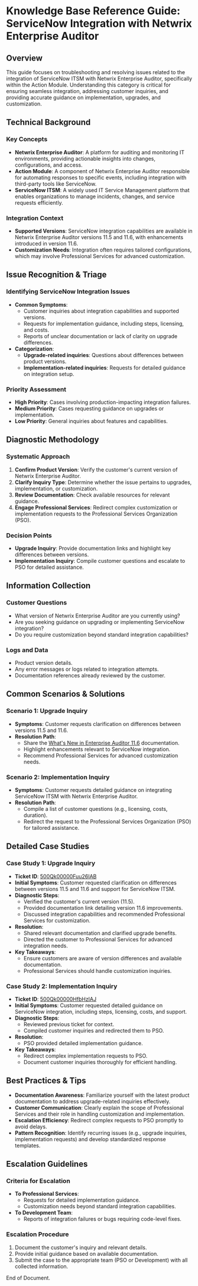 # Knowledge Base Reference Guide: ServiceNow Integration with Netwrix Enterprise Auditor

## Overview
This guide focuses on troubleshooting and resolving issues related to the integration of ServiceNow ITSM with Netwrix Enterprise Auditor, specifically within the Action Module. Understanding this category is critical for ensuring seamless integration, addressing customer inquiries, and providing accurate guidance on implementation, upgrades, and customization.

## Technical Background
### Key Concepts
- **Netwrix Enterprise Auditor**: A platform for auditing and monitoring IT environments, providing actionable insights into changes, configurations, and access.
- **Action Module**: A component of Netwrix Enterprise Auditor responsible for automating responses to specific events, including integration with third-party tools like ServiceNow.
- **ServiceNow ITSM**: A widely used IT Service Management platform that enables organizations to manage incidents, changes, and service requests efficiently.

### Integration Context
- **Supported Versions**: ServiceNow integration capabilities are available in Netwrix Enterprise Auditor versions 11.5 and 11.6, with enhancements introduced in version 11.6.
- **Customization Needs**: Integration often requires tailored configurations, which may involve Professional Services for advanced customization.

## Issue Recognition & Triage
### Identifying ServiceNow Integration Issues
- **Common Symptoms**:
  - Customer inquiries about integration capabilities and supported versions.
  - Requests for implementation guidance, including steps, licensing, and costs.
  - Reports of unclear documentation or lack of clarity on upgrade differences.
- **Categorization**:
  - **Upgrade-related inquiries**: Questions about differences between product versions.
  - **Implementation-related inquiries**: Requests for detailed guidance on integration setup.

### Priority Assessment
- **High Priority**: Cases involving production-impacting integration failures.
- **Medium Priority**: Cases requesting guidance on upgrades or implementation.
- **Low Priority**: General inquiries about features and capabilities.

## Diagnostic Methodology
### Systematic Approach
1. **Confirm Product Version**: Verify the customer's current version of Netwrix Enterprise Auditor.
2. **Clarify Inquiry Type**: Determine whether the issue pertains to upgrades, implementation, or customization.
3. **Review Documentation**: Check available resources for relevant guidance.
4. **Engage Professional Services**: Redirect complex customization or implementation requests to the Professional Services Organization (PSO).

### Decision Points
- **Upgrade Inquiry**: Provide documentation links and highlight key differences between versions.
- **Implementation Inquiry**: Compile customer questions and escalate to PSO for detailed assistance.

## Information Collection
### Customer Questions
- What version of Netwrix Enterprise Auditor are you currently using?
- Are you seeking guidance on upgrading or implementing ServiceNow integration?
- Do you require customization beyond standard integration capabilities?

### Logs and Data
- Product version details.
- Any error messages or logs related to integration attempts.
- Documentation references already reviewed by the customer.

## Common Scenarios & Solutions
### Scenario 1: Upgrade Inquiry
- **Symptoms**: Customer requests clarification on differences between versions 11.5 and 11.6.
- **Resolution Path**:
  - Share the [What's New in Enterprise Auditor 11.6](https://helpcenter.netwrix.com/bundle/EnterpriseAuditor_11.6/page/Content/EnterpriseAuditor/WhatsNew.htm) documentation.
  - Highlight enhancements relevant to ServiceNow integration.
  - Recommend Professional Services for advanced customization needs.

### Scenario 2: Implementation Inquiry
- **Symptoms**: Customer requests detailed guidance on integrating ServiceNow ITSM with Netwrix Enterprise Auditor.
- **Resolution Path**:
  - Compile a list of customer questions (e.g., licensing, costs, duration).
  - Redirect the request to the Professional Services Organization (PSO) for tailored assistance.

## Detailed Case Studies
### Case Study 1: Upgrade Inquiry
- **Ticket ID**: [500Qk00000Fuu26IAB](https://nwxcorp.lightning.force.com/lightning/r/Case/500Qk00000Fuu26IAB/view)
- **Initial Symptoms**: Customer requested clarification on differences between versions 11.5 and 11.6 and support for ServiceNow ITSM.
- **Diagnostic Steps**:
  - Verified the customer's current version (11.5).
  - Provided documentation link detailing version 11.6 improvements.
  - Discussed integration capabilities and recommended Professional Services for customization.
- **Resolution**:
  - Shared relevant documentation and clarified upgrade benefits.
  - Directed the customer to Professional Services for advanced integration needs.
- **Key Takeaways**:
  - Ensure customers are aware of version differences and available documentation.
  - Professional Services should handle customization inquiries.

### Case Study 2: Implementation Inquiry
- **Ticket ID**: [500Qk00000HfbHzIAJ](https://nwxcorp.lightning.force.com/lightning/r/Case/500Qk00000HfbHzIAJ/view)
- **Initial Symptoms**: Customer requested detailed guidance on ServiceNow integration, including steps, licensing, costs, and support.
- **Diagnostic Steps**:
  - Reviewed previous ticket for context.
  - Compiled customer inquiries and redirected them to PSO.
- **Resolution**:
  - PSO provided detailed implementation guidance.
- **Key Takeaways**:
  - Redirect complex implementation requests to PSO.
  - Document customer inquiries thoroughly for efficient handling.

## Best Practices & Tips
- **Documentation Awareness**: Familiarize yourself with the latest product documentation to address upgrade-related inquiries effectively.
- **Customer Communication**: Clearly explain the scope of Professional Services and their role in handling customization and implementation.
- **Escalation Efficiency**: Redirect complex requests to PSO promptly to avoid delays.
- **Pattern Recognition**: Identify recurring issues (e.g., upgrade inquiries, implementation requests) and develop standardized response templates.

## Escalation Guidelines
### Criteria for Escalation
- **To Professional Services**:
  - Requests for detailed implementation guidance.
  - Customization needs beyond standard integration capabilities.
- **To Development Team**:
  - Reports of integration failures or bugs requiring code-level fixes.

### Escalation Procedure
1. Document the customer's inquiry and relevant details.
2. Provide initial guidance based on available documentation.
3. Submit the case to the appropriate team (PSO or Development) with all collected information.

End of Document.
